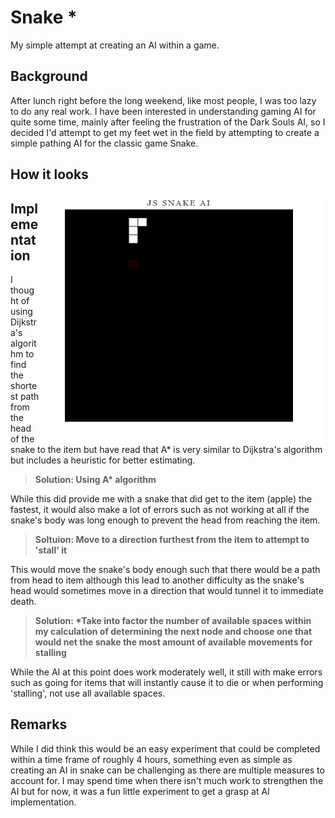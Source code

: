 Snake *
==========
My simple attempt at creating an AI within a game.

Background
-------------
After lunch right before the long weekend, like most people, I was too lazy to do any real work. I have been interested in understanding gaming AI for quite some time, mainly after feeling the frustration of the Dark Souls AI, so I decided I'd attempt to get my feet wet in the field by attempting to create a simple pathing AI for the classic game Snake.

How it looks
-------------
<img style="float: right;" src="snake.gif" width="458" height="400">

Implementation
-------------
I thought of using Dijkstra's algorithm to find the shortest path from the head of the snake to the item but have read that A* is very similar to Dijkstra's algorithm but includes a heuristic for better estimating. 
> __Solution: Using A* algorithm__

While this did provide me with a snake that did get to the item (apple) the fastest, it would also make a lot of errors such as not working at all if the snake's body was long enough to prevent the head from reaching the item. 
> __Soltuion: Move to a direction furthest from the item to attempt to 'stall' it__

This would move the snake's body enough such that there would be a path from head to item although this lead to another difficulty as the snake's head would sometimes move in a direction that would tunnel it to immediate death. 
> __Solution: *Take into factor the number of available spaces within my calculation of determining the next node and choose one that would net the snake the most amount of available movements for stalling__

While the AI at this point does work moderately well, it still with make errors such as going for items that will instantly cause it to die or when performing 'stalling', not use all available spaces.

Remarks
-------------
While I did think this would be an easy experiment that could be completed within a time frame of roughly 4 hours, something even as simple as creating an AI in snake can be challenging as there are multiple measures to account for. I may spend time when there isn't much work to strengthen the AI but for now, it was a fun little experiment to get a grasp at AI implementation.
